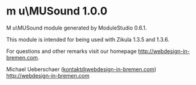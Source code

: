 m u\MUSound 1.0.0
===========================

M u\MUSound module generated by ModuleStudio 0.6.1.

This module is intended for being used with Zikula 1.3.5 and 1.3.6.

For questions and other remarks visit our homepage http://webdesign-in-bremen.com.

Michael Ueberschaer (kontakt@webdesign-in-bremen.com)
http://webdesign-in-bremen.com
